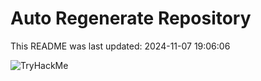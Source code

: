 # Auto Regenerate Repository

This README was last updated: 2024-11-07 19:06:06

 ![TryHackMe](https://tryhackme.com/badge/533634)